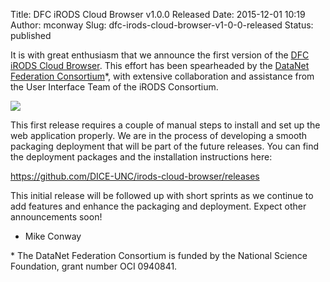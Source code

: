 Title: DFC iRODS Cloud Browser v1.0.0 Released
Date: 2015-12-01 10:19
Author: mconway
Slug: dfc-irods-cloud-browser-v1-0-0-released
Status: published

It is with great enthusiasm that we announce the first version of the
[DFC iRODS Cloud
Browser](https://github.com/DICE-UNC/irods-cloud-browser). This effort
has been spearheaded by the [DataNet Federation
Consortium](http://datafed.org/)\*, with extensive collaboration and
assistance from the User Interface Team of the iRODS Consortium.

<div class="full_image"><img src="{static}/uploads/2015/12/image.png" /></div>

This first release requires a couple of manual steps to install and set
up the web application properly. We are in the process of developing a
smooth packaging deployment that will be part of the future releases.
You can find the deployment packages and the installation instructions
here:

<https://github.com/DICE-UNC/irods-cloud-browser/releases>

This initial release will be followed up with short sprints as we
continue to add features and enhance the packaging and deployment.
Expect other announcements soon!

- Mike Conway

\* The DataNet Federation Consortium is funded by the National Science
Foundation, grant number OCI 0940841.
